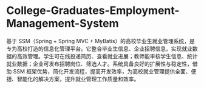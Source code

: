 # College-Graduates-Employment-Management-System
基于 SSM（Spring + Spring MVC + MyBatis）的高校毕业生就业管理系统，是专为高校打造的信息化管理平台。它整合毕业生信息、企业招聘信息，实现就业数据的高效管理。学生可在线投递简历、查看就业进展；教师能审核学生信息、统计就业数据；企业可发布招聘岗位、筛选人才。系统具备良好的扩展性与稳定性，借助 SSM 框架优势，简化开发流程，提高开发效率，为高校就业管理提供全面、便捷、智能化的解决方案，提升就业管理工作质量和效率。 
